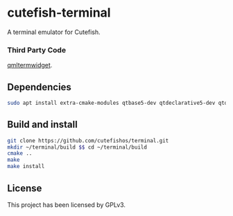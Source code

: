 # cutefish-terminal

A terminal emulator for Cutefish.

### Third Party Code

[qmltermwidget](https://github.com/Swordfish90/qmltermwidget).

## Dependencies

```sh
sudo apt install extra-cmake-modules qtbase5-dev qtdeclarative5-dev qtquickcontrols2-5-dev
```

## Build and install

```sh
git clone https://github.com/cutefishos/terminal.git
mkdir ~/terminal/build $$ cd ~/terminal/build
cmake ..
make
make install
```

## License

This project has been licensed by GPLv3.
